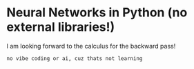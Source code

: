 # Neural Networks in Python (no external libraries!)

I am looking forward to the calculus for the backward pass!

`no vibe coding or ai, cuz thats not learning`